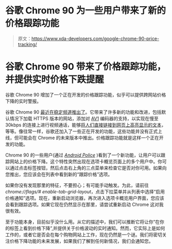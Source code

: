 # 谷歌 Chrome 90 为一些用户带来了新的价格跟踪功能

> 原文：<https://www.xda-developers.com/google-chrome-90-price-tracking/>

# 谷歌 Chrome 90 带来了价格跟踪功能，并提供实时价格下跌提醒

谷歌 Chrome 90 增加了一个正在开发的价格跟踪功能，似乎可以提供跨网站价格下降的实时警报。

谷歌 Chrome 90 [最近在稳定频道推出了](https://www.xda-developers.com/google-chrome-90-stable-rollout/)。它带来了许多新的功能和改进，包括默认情况下加载 HTTPS 版本的网站，添加对 [AV1](https://www.xda-developers.com/av1-future-video-codecs-google-hevc/) 编码器的支持，以实现在慢至 30kbps 的连接上进行视频通话，能够[将人们直接链接到网页上高亮显示的文本](https://www.xda-developers.com/google-chrome-90-share-highlighted-text-web-pages/)，等等。像往常一样，谷歌还加入了一些正在开发的功能，这些功能并没有正式上线，但可能会在 Chrome 的未来版本中推出。价格跟踪功能就是这样一个正在开发的功能。

Chrome 90 的一些用户(通过 [*Android Police*](https://www.androidpolice.com/2021/04/21/heres-how-to-enable-chromes-nifty-new-price-tracking-feature/?amp&__twitter_impression=true) )看到了一个新功能，让用户可以跟踪网站上的价格下降。这个特性突然出现在选项卡概览页面上的多个用户中。你可以通过点击标签按钮，然后点击右上角的三点菜单来检查它是否对你可用。如果向您推出，您应该会在列表中看到新的“跟踪价格”选项。

如果你没有发现那里的特征，不要担心；有可能手动触发。为此，请前往*chrome://flags/# enable-tab-grid-layout*，点击下拉菜单并从列表中选择“启用价格通知”选项。现在，重新启动浏览器，再次进入选项卡概览用户界面，您应该会看到跟踪选项。如果它现在仍然显示在那里，请尝试重新启动 Chrome 这对我很有效。

至于功能本身，目前似乎没什么用。从它的描述中，我们可以推断它将让你“在你的标签上看到价格下降”,并提供关于价格波动的实时通知。然而，它实际上是如何工作的，或者它是否会在每个购物网站上工作，现在仍然是一个谜。我们将密切关注价格下降功能的未来发展，如果我们了解到任何新情况，我们会通知您。